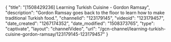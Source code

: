 {
    "title": "[1508429236] Learning Turkish Cuisine - Gordon Ramsay",
    "description": "Gordon Ramsay goes back to the floor to learn how to make traditional Turkish food.",
    "channelid": "123179145",
    "videoid": "123179457",
    "date_created": "1267174352",
    "date_modified": "1508373765",
    "type": "captivate",
    "layout": "channelVideo",
    "url": "\/gcn-channel\/learning-turkish-cuisine-gordon-ramsay\/123179145-123179457"
}